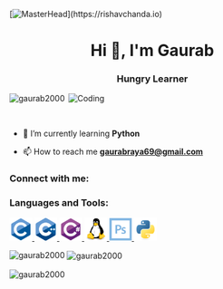 [![MasterHead]([https://1.bp.blogspot.com/-7A4WynwLsM...](https://media.tenor.com/6aSncIN19j8AAAAC/banner.gif))](https://rishavchanda.io)
<h1 align="center">Hi 👋, I'm Gaurab</h1>
<h3 align="center">Hungry Learner</h3>

<img align="right" alt="Coding" width="400" src="https://res.cloudinary.com/practicaldev/image/fetch/s--R5KgC1bh--/c_limit%2Cf_auto%2Cfl_progressive%2Cq_66%2Cw_880/https://dev-to-uploads.s3.amazonaws.com/i/oi2rwsde00xo9ou6jwsl.gif">
<p align="left"> <img src="https://komarev.com/ghpvc/?username=gaurab2000&label=Profile%20views&color=0e75b6&style=flat" alt="gaurab2000" /> </p>

<p align="left"> <a href="https://twitter.com/" target="blank"><img src="https://img.shields.io/twitter/follow/?logo=twitter&style=for-the-badge" alt="" /></a> </p>

- 🌱 I’m currently learning **Python**

- 📫 How to reach me **gaurabraya69@gmail.com**

<h3 align="left">Connect with me:</h3>
<p align="left">
</p>

<h3 align="left">Languages and Tools:</h3>
<p align="left"> <a href="https://www.cprogramming.com/" target="_blank" rel="noreferrer"> <img src="https://raw.githubusercontent.com/devicons/devicon/master/icons/c/c-original.svg" alt="c" width="40" height="40"/> </a> <a href="https://www.w3schools.com/cpp/" target="_blank" rel="noreferrer"> <img src="https://raw.githubusercontent.com/devicons/devicon/master/icons/cplusplus/cplusplus-original.svg" alt="cplusplus" width="40" height="40"/> </a> <a href="https://www.w3schools.com/cs/" target="_blank" rel="noreferrer"> <img src="https://raw.githubusercontent.com/devicons/devicon/master/icons/csharp/csharp-original.svg" alt="csharp" width="40" height="40"/> </a> <a href="https://www.linux.org/" target="_blank" rel="noreferrer"> <img src="https://raw.githubusercontent.com/devicons/devicon/master/icons/linux/linux-original.svg" alt="linux" width="40" height="40"/> </a> <a href="https://www.photoshop.com/en" target="_blank" rel="noreferrer"> <img src="https://raw.githubusercontent.com/devicons/devicon/master/icons/photoshop/photoshop-line.svg" alt="photoshop" width="40" height="40"/> </a> <a href="https://www.python.org" target="_blank" rel="noreferrer"> <img src="https://raw.githubusercontent.com/devicons/devicon/master/icons/python/python-original.svg" alt="python" width="40" height="40"/> </a> </p>

<p><img align="left" src="https://github-readme-stats.vercel.app/api/top-langs?username=gaurab2000&show_icons=true&locale=en&layout=compact" alt="gaurab2000" /></p>

<p>&nbsp;<img align="center" src="https://github-readme-stats.vercel.app/api?username=gaurab2000&show_icons=true&locale=en" alt="gaurab2000" /></p>

<p><img align="center" src="https://github-readme-streak-stats.herokuapp.com/?user=gaurab2000&" alt="gaurab2000" /></p>
